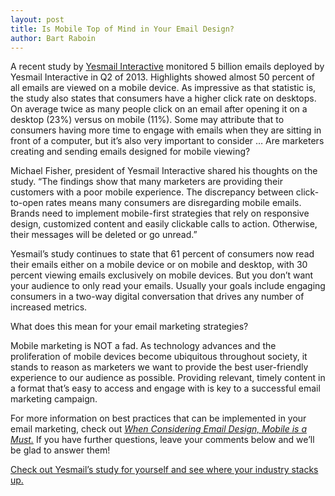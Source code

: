 ```yaml
---
layout: post
title: Is Mobile Top of Mind in Your Email Design?
author: Bart Raboin
---
```


A recent study by [Yesmail Interactive](http://www.yesmail.com/) monitored 5 billion emails deployed by Yesmail Interactive in Q2 of 2013. Highlights showed almost 50 percent of all emails are viewed on a mobile device. As impressive as that statistic is, the study also states that consumers have a higher click rate on desktops. On average twice as many people click on an email after opening it on a desktop (23%) versus on mobile (11%). Some may attribute that to consumers having more time to engage with emails when they are sitting in front of a computer, but it’s also very important to consider … Are marketers creating and sending emails designed for mobile viewing?

Michael Fisher, president of Yesmail Interactive shared his thoughts on the study. “The findings show that many marketers are providing their customers with a poor mobile experience. The discrepancy between click-to-open rates means many consumers are disregarding mobile emails. Brands need to implement mobile-first strategies that rely on responsive design, customized content and easily clickable calls to action. Otherwise, their messages will be deleted or go unread.”

Yesmail’s study continues to state that 61 percent of consumers now read their emails either on a mobile device or on mobile and desktop, with 30 percent viewing emails exclusively on mobile devices. But you don’t want your audience to only read your emails. Usually your goals include engaging consumers in a two-way digital conversation that drives any number of increased metrics.

What does this mean for your email marketing strategies?

Mobile marketing is NOT a fad. As technology advances and the proliferation of mobile devices become ubiquitous throughout society, it stands to reason as marketers we want to provide the best user-friendly experience to our audience as possible. Providing relevant, timely content in a format that’s easy to access and engage with is key to a successful email marketing campaign.

For more information on best practices that can be implemented in your email marketing, check out *[When Considering Email Design, Mobile is a Must.]()* If you have further questions, leave your comments below and we’ll be glad to answer them!


[Check out Yesmail’s study for yourself and see where your industry stacks up.](http://www.yesmail.com/resources/benchmarks/yesmails-email-marketing-compass-mobile-effect)

